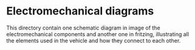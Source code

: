 Electromechanical diagrams
====

This directory contain one schematic diagram in image of the electromechanical components and another one in fritzing, illustrating all the elements used in the vehicle and how they connect to each other.
